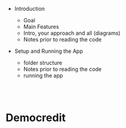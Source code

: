 - Introduction

  - Goal
  - Main Features
  - Intro, your approach and all (diagrams)
  - Notes prior to reading the code

- Setup and Running the App

  - folder structure
  - Notes prior to reading the code
  - running the app

<br />
<br />

# Democredit
